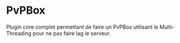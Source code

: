 # PvPBox
Plugin core complet permettant de faire un PvPBox utilisant le Multi-Threading pour ne pas faire lag le serveur.
